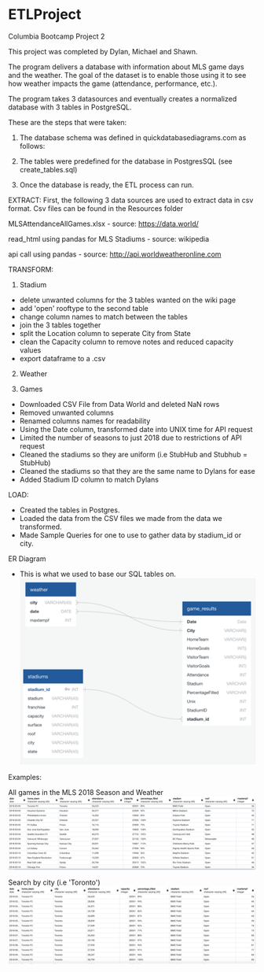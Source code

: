 # ETLProject
Columbia Bootcamp Project 2

This project was completed by Dylan, Michael and Shawn.

The program delivers a database with information about MLS game days and the weather. The goal of the dataset is to enable those using it to see how weather impacts the game (attendance, performance, etc.). 

The program takes 3 datasources and eventually creates a normalized database with 3 tables in PostgreSQL.

These are the steps that were taken:

1. The database schema was defined in quickdatabasediagrams.com as follows:

2. The tables were predefined for the database in PostgresSQL (see create_tables.sql)

3. Once the database is ready, the ETL process can run.


EXTRACT: First, the following 3 data sources are used to extract data in csv format. Csv files can be found in the Resources folder

MLSAttendanceAllGames.xlsx - source: https://data.world/

read_html using pandas for MLS Stadiums - source: wikipedia

api call using pandas - source: http://api.worldweatheronline.com


TRANSFORM:

1. Stadium
- delete unwanted columns for the 3 tables wanted on the wiki page
- add 'open' rooftype to the second table
- change column names to match between the tables
- join the 3 tables together
- split the Location column to seperate City from State
- clean the Capacity column to remove notes and reduced capacity values
- export dataframe to a .csv

2. Weather


3. Games
- Downloaded CSV File from Data World and deleted NaN rows 
- Removed unwanted columns 
- Renamed columns names for readability 
- Using the Date column, transformed date into UNIX time for API request 
- Limited the number of seasons to just 2018 due to restrictions of API request
- Cleaned the stadiums so they are uniform (i.e StubHub and Stubhub = StubHub)
- Cleaned the stadiums so that they are the same name to Dylans for ease 
- Added Stadium ID column to match Dylans 

LOAD:

- Created the tables in Postgres.
- Loaded the data from the CSV files we made from the data we transformed. 
- Made Sample Queries for one to use to gather data by stadium_id or city. 

ER Diagram 
- This is what we used to base our SQL tables on. 
![ER Diagram](https://github.com/MGao535/ETLProject/blob/master/Pictures/Screen%20Shot%202020-05-09%20at%207.16.33%20PM.png)

Examples:


All games in the MLS 2018 Season and Weather
![MLS 2018 Weather](https://github.com/MGao535/ETLProject/blob/master/Pictures/All_games.png)

Search by city (i.e 'Toronto')
![Toronto Search Query](https://github.com/MGao535/ETLProject/blob/master/Pictures/Toronto.png)
